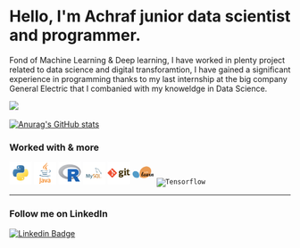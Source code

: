 # Hello, I'm Achraf junior data scientist and programmer.
Fond of Machine Learning & Deep learning, I have worked in plenty project related to data science and digital transforamtion, I have gained a significant experience in programming thanks to my last internship at the big company General Electric that I combanied with my knoweldge in Data Science.


![](https://komarev.com/ghpvc/?username=Supernova)


[![Anurag's GitHub stats](https://github-readme-stats.vercel.app/api?username=AchrafBella)](https://github.com/anuraghazra/github-readme-stats)


### Worked with & more

<code><img height="40" src="https://raw.githubusercontent.com/github/explore/80688e429a7d4ef2fca1e82350fe8e3517d3494d/topics/python/python.png" title="python"></code>
<code><img height="40" src="https://raw.githubusercontent.com/github/explore/80688e429a7d4ef2fca1e82350fe8e3517d3494d/topics/java/java.png" title="JAVA"></code>
<code><img height="40" src="https://raw.githubusercontent.com/github/explore/80688e429a7d4ef2fca1e82350fe8e3517d3494d/topics/r/r.png" title="R"></code>
<code><img height="40" src="https://raw.githubusercontent.com/github/explore/80688e429a7d4ef2fca1e82350fe8e3517d3494d/topics/mysql/mysql.png" title="mysql"></code>
<code><img height="40" src="https://raw.githubusercontent.com/github/explore/80688e429a7d4ef2fca1e82350fe8e3517d3494d/topics/git/git.png" title="git"></code>
<code><img height="40" src="https://raw.githubusercontent.com/github/explore/80688e429a7d4ef2fca1e82350fe8e3517d3494d/topics/scikit-learn/scikit-learn.png" title="sklearn"></code>
<code><img height="40" src="https://upload.wikimedia.org/wikipedia/commons/2/2d/Tensorflow_logo.svg" title="Tensorflow"></code>

---

### Follow me on LinkedIn

[![Linkedin Badge](https://img.shields.io/badge/-AchrafBELLA-blue?style=flat-circle&logo=Linkedin&logoColor=white&link=https://www.linkedin.com/in/achraf-bella/)](https://www.linkedin.com/in/achraf-bella/) 
